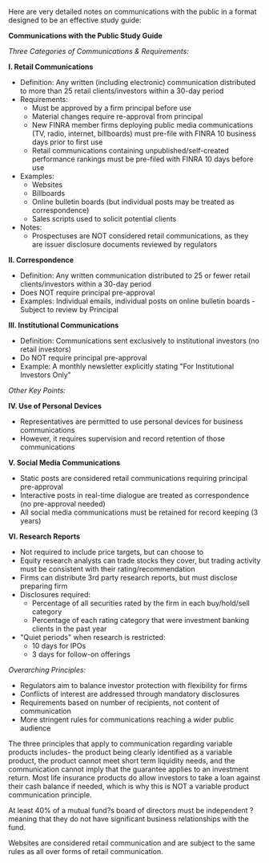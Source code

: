 Here are very detailed notes on communications with the public in a format designed to be an effective study guide:

**Communications with the Public Study Guide**

_Three Categories of Communications & Requirements:_

**I. Retail Communications**

- Definition: Any written (including electronic) communication distributed to more than 25 retail clients/investors within a 30-day period
- Requirements:
  - Must be approved by a firm principal before use
  - Material changes require re-approval from principal
  - New FINRA member firms deploying public media communications (TV, radio, internet, billboards) must pre-file with FINRA 10 business days prior to first use
  - Retail communications containing unpublished/self-created performance rankings must be pre-filed with FINRA 10 days before use
- Examples:
  - Websites
  - Billboards
  - Online bulletin boards (but individual posts may be treated as correspondence)
  - Sales scripts used to solicit potential clients
- Notes:
  - Prospectuses are NOT considered retail communications, as they are issuer disclosure documents reviewed by regulators

**II. Correspondence**

- Definition: Any written communication distributed to 25 or fewer retail clients/investors within a 30-day period
- Does NOT require principal pre-approval
- Examples: Individual emails, individual posts on online bulletin boards
-Subject to review by Principal

**III. Institutional Communications**

- Definition: Communications sent exclusively to institutional investors (no retail investors)
- Do NOT require principal pre-approval
- Example: A monthly newsletter explicitly stating "For Institutional Investors Only"

_Other Key Points:_

**IV. Use of Personal Devices**

- Representatives are permitted to use personal devices for business communications
- However, it requires supervision and record retention of those communications

**V. Social Media Communications**

- Static posts are considered retail communications requiring principal pre-approval
- Interactive posts in real-time dialogue are treated as correspondence (no pre-approval needed)
- All social media communications must be retained for record keeping (3 years)

**VI. Research Reports**

- Not required to include price targets, but can choose to
- Equity research analysts can trade stocks they cover, but trading activity must be consistent with their rating/recommendation
- Firms can distribute 3rd party research reports, but must disclose preparing firm
- Disclosures required:
  - Percentage of all securities rated by the firm in each buy/hold/sell category
  - Percentage of each rating category that were investment banking clients in the past year
- "Quiet periods" when research is restricted:
  - 10 days for IPOs
  - 3 days for follow-on offerings

_Overarching Principles:_

- Regulators aim to balance investor protection with flexibility for firms
- Conflicts of interest are addressed through mandatory disclosures
- Requirements based on number of recipients, not content of communication
- More stringent rules for communications reaching a wider public audience


The three principles that apply to communication regarding variable products includes- the product being clearly identified as a variable product, the product cannot meet short term liquidity needs, and the communication cannot imply that the guarantee applies to an investment return. Most life insurance products do allow investors to take a loan against their cash balance if needed, which is why this is NOT a variable product communication principle.


 At least 40% of a mutual fund?s board of directors must be independent ? meaning that they do not have significant business relationships with the fund.

 Websites are considered retail communication and are subject to the same rules as all over forms of retail communication.
